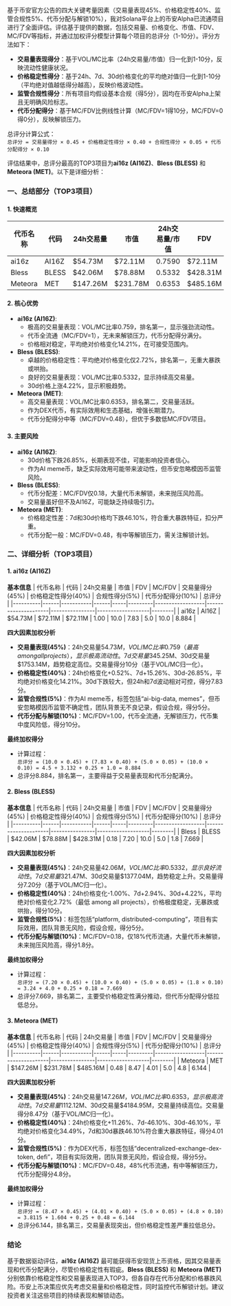 基于币安官方公告的四大关键考量因素（交易量表现45%、价格稳定性40%、监管合规性5%、代币分配与解锁10%），我对Solana平台上的币安Alpha已流通项目进行了全面评估。评估基于提供的数据，包括交易量、价格变化、市值、FDV、MC/FDV等指标，并通过加权评分模型计算每个项目的总评分（1-10分）。评分方法如下：
- **交易量表现得分**：基于VOL/MC比率（24h交易量/市值）归一化到1-10分，反映流动性健康状况。
- **价格稳定性得分**：基于24h、7d、30d价格变化的平均绝对值归一化到1-10分（平均绝对值越低得分越高），反映价格波动性。
- **监管合规性得分**：所有项目均假设基本合规（得5分），因均在币安Alpha上架且无明确风险标志。
- **代币分配得分**：基于MC/FDV比例线性计算（MC/FDV=1得10分，MC/FDV=0得0分），反映解锁压力。

总评分计算公式：  
`总评分 = 交易量得分 × 0.45 + 价格稳定性得分 × 0.40 + 合规性得分 × 0.05 + 代币分配得分 × 0.10`

评估结果中，总评分最高的TOP3项目为**ai16z (AI16Z)**、**Bless (BLESS)** 和 **Meteora (MET)**。以下是详细分析：

### 一、总结部分（TOP3项目）

#### 1. 快速概览
| 代币名称 | 代码 | 24h交易量 | 市值 | 24h交易量/市值 | FDV | MC/FDV | 总评分(1-10分) |
|----------|------|-----------|------|----------------|-----|---------|----------------|
| ai16z | AI16Z | $54.73M | $72.11M | 0.7590 | $72.11M | 1.00 | 8.884 |
| Bless | BLESS | $42.06M | $78.88M | 0.5332 | $428.31M | 0.18 | 7.669 |
| Meteora | MET | $147.26M | $231.78M | 0.6353 | $485.16M | 0.48 | 6.144 |

#### 2. 核心优势
- **ai16z (AI16Z)**:
  - 极高的交易量表现：VOL/MC比率0.759，排名第一，显示强劲流动性。
  - 代币全流通（MC/FDV=1），无未来解锁压力，代币分配得分满分。
  - 价格相对稳定，平均绝对价格变化14.21%，在可接受范围内。
- **Bless (BLESS)**:
  - 卓越的价格稳定性：平均绝对价格变化仅2.72%，排名第一，无重大暴跌或哄抬。
  - 良好的交易量表现：VOL/MC比率0.5332，显示持续高交易量。
  - 30d价格上涨4.22%，显示积极趋势。
- **Meteora (MET)**:
  - 高交易量表现：VOL/MC比率0.6353，排名第二，交易量活跃。
  - 作为DEX代币，有实际效用和生态基础，增强长期潜力。
  - 代币分配得分中等（MC/FDV=0.48），但优于多数低MC/FDV项目。

#### 3. 主要风险
- **ai16z (AI16Z)**:
  - 30d价格下跌26.85%，长期表现不佳，可能影响投资者信心。
  - 作为AI meme币，缺乏实际效用可能带来波动性，但币安忽略模因币监管风险。
- **Bless (BLESS)**:
  - 代币分配差：MC/FDV仅0.18，大量代币未解锁，未来抛压风险高。
  - 交易量虽好但不及AI16Z，可能缺乏持续吸引力。
- **Meteora (MET)**:
  - 价格稳定性差：7d和30d价格均下跌46.10%，符合重大暴跌特征，扣分严重。
  - 代币分配一般：MC/FDV=0.48，有中等解锁压力，需关注解锁计划。

### 二、详细分析（TOP3项目）

#### 1. ai16z (AI16Z)
**基本信息**
| 代币名称 | 代码 | 24h交易量 | 市值 | FDV | MC/FDV | 交易量得分(45%) | 价格稳定性得分(40%) | 合规性得分(5%) | 代币分配得分(10%) | 总评分 |
|----------|------|-----------|------|-----|---------|------------------|---------------------|----------------|-------------------|--------|
| ai16z | AI16Z | $54.73M | $72.11M | $72.11M | 1.00 | 10.0 | 7.83 | 5.0 | 10.0 | 8.884 |

**四大因素加权分析**
- **交易量表现(45%)**：24h交易量$54.73M，VOL/MC比率0.759（最高 among all projects），显示极高流动性。7d交易量$345.25M、30d交易量$1753.14M，趋势稳定高位。交易量得分10分（基于VOL/MC归一化）。
- **价格稳定性(40%)**：24h价格变化+0.52%、7d+15.26%、30d-26.85%，平均绝对价格变化14.21%。30d下跌较大，但24h和7d波动相对可控，得分7.83分。
- **监管合规性(5%)**：作为AI meme币，标签包括“ai-big-data, memes”，但币安忽略模因币监管不确定性，团队背景无不良记录，假设合规，得分5分。
- **代币分配与解锁(10%)**：MC/FDV=1.00，代币全流通，无解锁压力，代币集中度风险低，得分10分。

**最终加权得分**
- 计算过程：  
  `总评分 = (10.0 × 0.45) + (7.83 × 0.40) + (5.0 × 0.05) + (10.0 × 0.10) = 4.5 + 3.132 + 0.25 + 1.0 = 8.884`
- 总评分8.884，排名第一，主要得益于交易量表现和代币分配满分。

#### 2. Bless (BLESS)
**基本信息**
| 代币名称 | 代码 | 24h交易量 | 市值 | FDV | MC/FDV | 交易量得分(45%) | 价格稳定性得分(40%) | 合规性得分(5%) | 代币分配得分(10%) | 总评分 |
|----------|------|-----------|------|-----|---------|------------------|---------------------|----------------|-------------------|--------|
| Bless | BLESS | $42.06M | $78.88M | $428.31M | 0.18 | 7.20 | 10.0 | 5.0 | 1.8 | 7.669 |

**四大因素加权分析**
- **交易量表现(45%)**：24h交易量$42.06M，VOL/MC比率0.5332，显示良好流动性。7d交易量$321.47M、30d交易量$1377.04M，趋势稳定上升。交易量得分7.20分（基于VOL/MC归一化）。
- **价格稳定性(40%)**：24h价格变化-1.00%、7d+2.94%、30d+4.22%，平均绝对价格变化2.72%（最低 among all projects），价格极度稳定，无暴跌或哄抬，得分10分。
- **监管合规性(5%)**：标签包括“platform, distributed-computing”，项目有实际效用，团队背景无风险，假设合规，得分5分。
- **代币分配与解锁(10%)**：MC/FDV=0.18，仅18%代币流通，大量代币未解锁，未来抛压风险高，得分1.8分。

**最终加权得分**
- 计算过程：  
  `总评分 = (7.20 × 0.45) + (10.0 × 0.40) + (5.0 × 0.05) + (1.8 × 0.10) = 3.24 + 4.0 + 0.25 + 0.18 = 7.669`
- 总评分7.669，排名第二，主要受价格稳定性满分推动，但代币分配得分低拉低总分。

#### 3. Meteora (MET)
**基本信息**
| 代币名称 | 代码 | 24h交易量 | 市值 | FDV | MC/FDV | 交易量得分(45%) | 价格稳定性得分(40%) | 合规性得分(5%) | 代币分配得分(10%) | 总评分 |
|----------|------|-----------|------|-----|---------|------------------|---------------------|----------------|-------------------|--------|
| Meteora | MET | $147.26M | $231.78M | $485.16M | 0.48 | 8.47 | 4.01 | 5.0 | 4.8 | 6.144 |

**四大因素加权分析**
- **交易量表现(45%)**：24h交易量$147.26M，VOL/MC比率0.6353，显示极高流动性。7d交易量$1112.12M、30d交易量$4184.95M，交易量持续高位。交易量得分8.47分（基于VOL/MC归一化）。
- **价格稳定性(40%)**：24h价格变化+11.26%、7d-46.10%、30d-46.10%，平均绝对价格变化34.49%，7d和30d暴跌46.10%符合重大暴跌特征，得分4.01分。
- **监管合规性(5%)**：作为DEX代币，标签包括“decentralized-exchange-dex-token, defi”，项目有实际效用，团队背景无风险，假设合规，得分5分。
- **代币分配与解锁(10%)**：MC/FDV=0.48，48%代币流通，有中等解锁压力，代币分配得分4.8分。

**最终加权得分**
- 计算过程：  
  `总评分 = (8.47 × 0.45) + (4.01 × 0.40) + (5.0 × 0.05) + (4.8 × 0.10) = 3.8115 + 1.604 + 0.25 + 0.48 = 6.144`
- 总评分6.144，排名第三，交易量表现突出，但价格稳定性差严重拉低总分。

### 结论
基于数据驱动评估，**ai16z (AI16Z)** 最可能获得币安现货上币资格，因其交易量表现和代币分配满分，尽管价格稳定性有瑕疵。**Bless (BLESS)** 和 **Meteora (MET)** 分别依靠价格稳定性和交易量表现进入TOP3，但各自存在代币分配和价格暴跌风险。币安上币决策应优先考虑交易量和价格稳定性，同时监控代币解锁计划。建议投资者关注这些项目的持续表现和解锁动态。